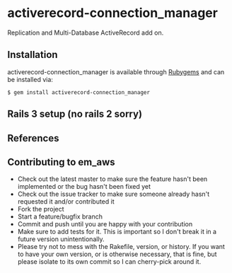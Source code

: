 # activerecord-connection_manager
Replication and Multi-Database ActiveRecord add on.


## Installation

activerecord-connection_manager is available through [Rubygems](https://rubygems.org/gems/activerecord-connection_manager) and can be installed via:

    $ gem install activerecord-connection_manager

## Rails 3 setup (no rails 2 sorry)


## References


## Contributing to em_aws
 
* Check out the latest master to make sure the feature hasn't been implemented or the bug hasn't been fixed yet
* Check out the issue tracker to make sure someone already hasn't requested it and/or contributed it
* Fork the project
* Start a feature/bugfix branch
* Commit and push until you are happy with your contribution
* Make sure to add tests for it. This is important so I don't break it in a future version unintentionally.
* Please try not to mess with the Rakefile, version, or history. If you want to have your own version, or is otherwise necessary, that is fine, but please isolate to its own commit so I can cherry-pick around it.